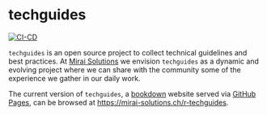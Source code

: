
# techguides

<!-- badges: start -->
[![CI-CD](https://github.com/miraisolutions/r-techguides/actions/workflows/site.yaml/badge.svg)](https://github.com/miraisolutions/r-techguides/actions/workflows/site.yaml)
<!-- badges: end -->

`techguides` is an open source project to collect technical guidelines and best practices. At [Mirai Solutions](https://mirai-solutions.ch) we envision `techguides` as a dynamic and evolving project where we can share with the community some of the experience we gather in our daily work.

The current version of `techguides`, a [bookdown](https://github.com/rstudio/bookdown) website served via [GitHub Pages](https://pages.github.com), can be browsed at https://mirai-solutions.ch/r-techguides.
